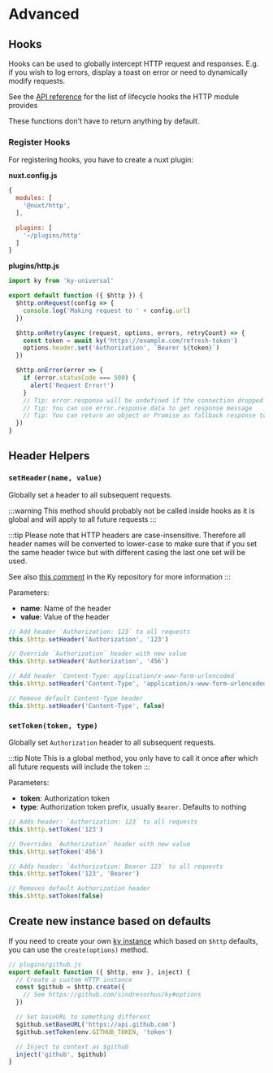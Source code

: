# Advanced

## Hooks

Hooks can be used to globally intercept HTTP request and responses. E.g. if you wish to log errors, display a toast on error or need to dynamically modify requests.

See the [API reference](/api/#hooks) for the list of lifecycle hooks the HTTP module provides

These functions don't have to return anything by default.

### Register Hooks

For registering hooks, you have to create a nuxt plugin:

**nuxt.config.js**

```js
{
  modules: [
    '@nuxt/http',
  ],

  plugins: [
    '~/plugins/http'
  ]
}
```

**plugins/http.js**

```js
import ky from 'ky-universal'

export default function ({ $http }) {
  $http.onRequest(config => {
    console.log('Making request to ' + config.url)
  })

  $http.onRetry(async (request, options, errors, retryCount) => {
    const token = await ky('https://example.com/refresh-token')
    options.header.set('Authorization', `Bearer ${token}`)
  })

  $http.onError(error => {
    if (error.statusCode === 500) {
      alert('Request Error!')
    }
    // Tip: error.response will be undefined if the connection dropped to the server
    // Tip: You can use error.response.data to get response message
    // Tip: You can return an object or Promise as fallback response to avoid rejection
  })
}
```

## Header Helpers

### `setHeader(name, value)`

Globally set a header to all subsequent requests.

:::warning
This method should probably not be called inside hooks as it is global and will apply to all future requests
:::

:::tip
Please note that HTTP headers are case-insensitive. Therefore all header names will be converted to lower-case to make sure that if you set the same header twice but with different casing the last one set will be used.

See also [this comment](https://github.com/sindresorhus/ky/issues/105#issuecomment-470169100) in the Ky repository for more information
:::

Parameters:

* **name**: Name of the header
* **value**: Value of the header

```js
// Add header `Authorization: 123` to all requests
this.$http.setHeader('Authorization', '123')

// Override `Authorization` header with new value
this.$http.setHeader('Authorization', '456')

// Add header `Content-Type: application/x-www-form-urlencoded`
this.$http.setHeader('Content-Type', 'application/x-www-form-urlencoded')

// Remove default Content-Type header
this.$http.setHeader('Content-Type', false)
```

### `setToken(token, type)`

Globally set `Authorization` header to all subsequent requests.

:::tip Note
This is a global method, you only have to call it once after which all future requests will include the token
:::

Parameters:

* **token**: Authorization token
* **type**: Authorization token prefix, usually `Bearer`. Defaults to nothing

```js
// Adds header: `Authorization: 123` to all requests
this.$http.setToken('123')

// Overrides `Authorization` header with new value
this.$http.setToken('456')

// Adds header: `Authorization: Bearer 123` to all requests
this.$http.setToken('123', 'Bearer')

// Removes default Authorization header
this.$http.setToken(false)
```

## Create new instance based on defaults

If you need to create your own [ky instance](https://github.com/sindresorhus/ky#kycreatedefaultoptions) which based on `$http` defaults, you can use the `create(options)` method.

```js
// plugins/github.js
export default function ({ $http, env }, inject) {
  // Create a custom HTTP instance
  const $github = $http.create({
    // See https://github.com/sindresorhus/ky#options
  })

  // Set baseURL to something different
  $github.setBaseURL('https://api.github.com')
  $github.setToken(env.GITHUB_TOKEN, 'token')

  // Inject to context as $github
  inject('github', $github)
}
```
